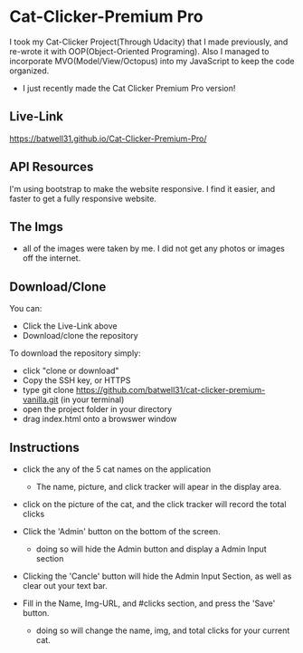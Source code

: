 # Cat-Clicker-Premium Pro #

I took my Cat-Clicker Project(Through Udacity) that I made previously, and re-wrote it with OOP(Object-Oriented Programing). Also I managed to incorporate MVO(Model/View/Octopus) into my JavaScript to keep the code organized.
* I just recently made the Cat Clicker Premium Pro version!

## Live-Link ##

https://batwell31.github.io/Cat-Clicker-Premium-Pro/

## API Resources ##

I'm using bootstrap to make the website responsive.  I find it easier, and faster to get a fully responsive website.

## The Imgs ##

* all of the images were taken by me.  I did not get any photos or images off the internet.

## Download/Clone ##

You can:
* Click the Live-Link above
* Download/clone the repository

To download the repository simply:
* click "clone or download"
* Copy the SSH key, or HTTPS
* type git clone https://github.com/batwell31/cat-clicker-premium-vanilla.git (in your terminal)
* open the project folder in your directory
* drag index.html onto a browswer window

## Instructions ##

* click the any of the 5 cat names on the application
    * The name, picture, and click tracker will apear in the display area.

* click on the picture of the cat, and the click tracker will record the total clicks

* Click the 'Admin' button on the bottom of the screen.
    * doing so will hide the Admin button and display a Admin Input section

* Clicking the 'Cancle' button will hide the Admin Input Section, as well as clear out your text bar.

* Fill in the Name, Img-URL, and #clicks section, and press the 'Save' button.
    * doing so will change the name, img, and total clicks for your current cat.
